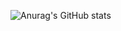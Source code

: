 ![Anurag's GitHub stats](https://github-readme-stats.vercel.app/api?username=MohamedEL-Torky&show_icons=true)

